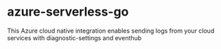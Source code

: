 # azure-serverless-go
This Azure cloud native integration enables sending logs from your cloud services with diagnostic-settings and eventhub
